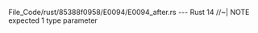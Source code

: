 File_Code/rust/85388f0958/E0094/E0094_after.rs --- Rust
                                                                                                                                                            14                                  //~| NOTE expected 1 type parameter

